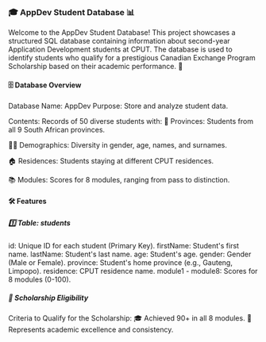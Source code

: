 ### 🎓 AppDev Student Database 📊
Welcome to the AppDev Student Database! This project showcases a structured SQL database containing information about second-year Application Development students at CPUT. The database is used to identify students who qualify for a prestigious Canadian Exchange Program Scholarship based on their academic performance. 🏅

#### 🗄️ Database Overview
Database Name: AppDev
Purpose: Store and analyze student data.

Contents: Records of 50 diverse students with:
📍 Provinces: Students from all 9 South African provinces.

🧑‍🎓 Demographics: Diversity in gender, age, names, and surnames.

🏠 Residences: Students staying at different CPUT residences.

📚 Modules: Scores for 8 modules, ranging from pass to distinction.

#### 🛠️ Features
##### 1️⃣ Table: students
id: Unique ID for each student (Primary Key).
firstName: Student's first name.
lastName: Student's last name.
age: Student's age.
gender: Gender (Male or Female).
province: Student's home province (e.g., Gauteng, Limpopo).
residence: CPUT residence name.
module1 - module8: Scores for 8 modules (0-100).

##### 🎯 Scholarship Eligibility
Criteria to Qualify for the Scholarship:
🎓 Achieved 90+ in all 8 modules.
🏅 Represents academic excellence and consistency.
